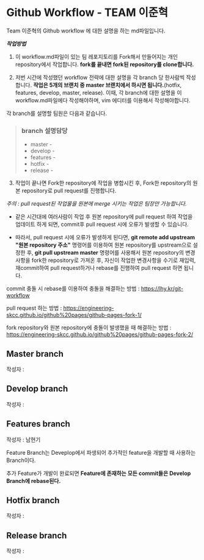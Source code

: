 # Github Workflow - TEAM 이준혁

Team 이준혁의 Github workflow 에 대한 설명을 하는 md파일입니다.

***작업방법***
1. 이 workflow.md파일이 있는 팀 레포지토리를 Fork해서 만들어지는 개인 repository에서 작업합니다. **fork를 끝내면 fork된 repository를 clone합니다.**

2. 저번 시간에 작성했던 workflow 전략에 대한 설명을 각 branch 당 한사람씩 작성합니다. **작업은 5개의 브랜치 중 master 브랜치에서 하시면 됩니다.**(hotfix, features, develop, master, release). 이때, 각 branch에 대한 설명을 이 workflow.md파일에다 작성해야하며, vim 에디터를 이용해서 작성해야합니다.

각 branch를 설명할 팀원은 다음과 같습니다.
> ### branch 설명담당
> * master - 
> * develop -
> * features -
> * hotfix -
> * release -

3. 작업이 끝나면 Fork한 repository에 작업을 병합시킨 후, Fork한 repository의 원본 repository로 pull request를 진행합니다.

*주의 : pull request된 작업물을 원본에 merge 시키는 작업은 팀장만 가능합니다.*

* 같은 시간대에 여러사람이 작업 후 원본 repository에 pull request 하여 작업을 업데이트 하게 되면, commit후 pull request 시에 오류가 발생할 수 있습니다.

* 따라서, pull request 시에 오류가 발생하게 된다면, **git remote add upstream "원본 repository 주소"** 명령어를 이용하여 원본 repository를 upstream으로 설정한 후, **git pull upstream master** 명령어를 사용해서 원본 repository의 변경사항을 fork한 repository로 가져온 후, 자신이 작업한 변경사항을 수기로 재입력, 재commit하여 pull request하거나 rebase를 진행하여 pull request 하면 됩니다.

commit 충돌 시 rebase를 이용하여 충돌을 해결하는 방법 : <https://lhy.kr/git-workflow>

pull request 하는 방법 : <https://engineering-skcc.github.io/github%20pages/github-pages-fork-1/>

fork repository와 원본 repository에 충돌이 발생했을 때 해결하는 방법 : <https://engineering-skcc.github.io/github%20pages/github-pages-fork-2/>



## Master branch

작성자 : 

## Develop branch

작성자 : 

## Features branch

작성자 : 남현기

Feature Branch는 Deveplop에서 파생되어 추가적인 feature을 개발할 때 사용하는 Branch이다.

추가 Feature가 개발이 완료되면 **Feature에 존재하는 모든 commit들은 Develop Branch에 rebase된다.**

## Hotfix branch

작성자 : 

## Release branch

작성자 : 

